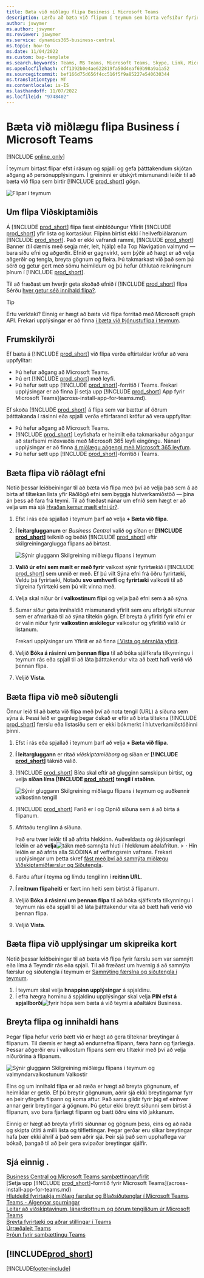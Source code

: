 ```yaml
---
title: Bæta við miðlægu flipa Business í Microsoft Teams
description: Lærðu að bæta við flipum í teymum sem birta vefsíður fyrirtækja.
author: jswymer
ms.author: jswymer
ms.reviewer: jswymer
ms.service: dynamics365-business-central
ms.topic: how-to
ms.date: 11/04/2022
ms.custom: bap-template
ms.search.keywords: Teams, MS Teams, Microsoft Teams, Skype, Link, Microsoft 365, collaborate, collaboration, teamwork, share records, tab
ms.openlocfilehash: cff1392b0e4ae622819fa50d4eaf69b98a9a1a52
ms.sourcegitcommit: bef166d75d656f4cc516f5f9a85227e540630344
ms.translationtype: MT
ms.contentlocale: is-IS
ms.lasthandoff: 11/07/2022
ms.locfileid: "9748402"
---
```

# <a name="add-business-central-tab-in-microsoft-teams"></a>Bæta við miðlægu flipa Business í Microsoft Teams

[!INCLUDE [online_only](includes/online_only.md)]

Í teymum birtast flipar efst í rásum og spjalli og gefa þátttakendum skjótan aðgang að persónupplýsingum. Í greininni er útskýrt mismunandi leiðir til að bæta við flipa sem birtir [!INCLUDE [prod_short](includes/prod_short.md)] gögn.

![Flipar í teymum](media/teams-tabs-border.png)

## <a name="about-business-central-tabs"></a>Um flipa Viðskiptamiðis

Á [!INCLUDE [prod_short](includes/prod_short.md)] flipa fæst einblöðungur Yfirlit [!INCLUDE [prod_short](includes/prod_short.md)] yfir lista og kortasíður. Flipinn birtist ekki í heilvefbiðlaranum [!INCLUDE [prod_short](includes/prod_short.md)]. Það er ekki vafrandi rammi, [!INCLUDE [prod_short](includes/prod_short.md)] Banner (til dæmis með segja mér, leit, hjálp) eða Top Navigation valmynd &mdash; bara síðu efni og aðgerðir. Efnið er gagnvirkt, sem þýðir að hægt er að velja aðgerðir og tengla, breyta gögnum og fleira. Þú takmarkast við það sem þú sérð og getur gert með sömu heimildum og þú hefur úthlutað reikningnum þínum í [!INCLUDE [prod_short](includes/prod_short.md)].

Til að fræðast um hverjir geta skoðað efnið í [!INCLUDE [prod_short](includes/prod_short.md)] flipa Sérðu [hver getur séð innihald flipa?](/dynamics365/business-central/teams-faq?tabs=tabs#who-can-view).

> [!TIP]
> Ertu verktaki? Einnig er hægt að bæta við flipa forritað með Microsoft graph API. Frekari upplýsingar er að finna [í bæta við Þjónustuflipa í teymum](/dynamics365/business-central/dev-itpro/developer/devenv-develop-for-teams-tabs).  

## <a name="prerequisites"></a>Frumskilyrði

Ef bæta á [!INCLUDE [prod_short](includes/prod_short.md)] við flipa verða eftirtaldar kröfur að vera uppfylltar:

- Þú hefur aðgang að Microsoft Teams.
- Þú ert [!INCLUDE [prod_short](includes/prod_short.md)] með leyfi.
- Þú hefur sett upp [!INCLUDE [prod_short](includes/prod_short.md)]-forritið  í Teams. Frekari upplýsingar er að finna [í setja upp [!INCLUDE [prod_short](includes/prod_short.md)] App fyrir Microsoft Teams](across-install-app-for-teams.md).

Ef skoða [!INCLUDE [prod_short](includes/prod_short.md)] á flipa sem var bættur af öðrum þátttakanda í rásinni eða spjalli verða eftirfarandi kröfur að vera uppfylltar:

- Þú hefur aðgang að Microsoft Teams.
- [!INCLUDE [prod_short](includes/prod_short.md)] Leyfishafa er heimilt eða takmarkaður aðgangur að starfsemi miðsvæðis með Microsoft 365 leyfi eingöngu. Nánari upplýsingar er að finna [á miðlægu aðgengi með Microsoft 365 leyfum](admin-access-with-m365-license.md).
- Þú hefur sett upp [!INCLUDE [prod_short](includes/prod_short.md)]-forritið  í Teams.

## <a name="add-tab-using-recommended-content"></a>Bæta flipa við ráðlagt efni

Notið þessar leiðbeiningar til að bæta við flipa með því að velja það sem á að birta af tiltækan lista yfir Ráðlögð efni sem byggja hlutverkamiðstöð &mdash; þína án þess að fara frá teymi. Til að fræðast nánar um efnið sem hægt er að velja um má sjá [Hvaðan kemur mælt efni úr?](/dynamics365/business-central/teams-faq?tabs=tabs#where-does-the-recommended-content-come-from).

1. Efst í rás eða spjallað í teymum þarf að velja **+ Bæta við flipa**.
2. **Í leitarglugganum** er *Business Central* valið og síðan er **[!INCLUDE [prod_short](includes/prod_short.md)]** teiknið og beðið [!INCLUDE [prod_short](includes/prod_short.md)] eftir skilgreiningarglugga flipans að birtast.

   ![Sýnir gluggann Skilgreining miðlægu flipans í teymum](media/teams-bc-tab-config-window.png)

3. **Valið úr efni sem mælt er með fyrir** valkost sýnir fyrirtækið í [!INCLUDE [prod_short](includes/prod_short.md)] sem unnið er með. Ef þú vilt Sýna efni frá öðru fyrirtæki, Veldu þá fyrirtæki, Notaðu **svo umhverfi** og **fyrirtæki** valkosti til að tilgreina fyrirtæki sem þú vilt vinna með.
4. Velja skal niður ör í **valkostinum flipi** og velja það efni sem á að sýna.

   <!-- The list shows all pages that are bookmarked on your role center in [!INCLUDE [prod_short](includes/prod_short.md)]. To learn more about the content that you can choose from, see [Where does the recommended content come from?](teams-faq.md#recommended-content).-->
5. Sumar síður geta innihaldið mismunandi yfirlit sem eru afbrigði síðunnar sem er afmarkað til að sýna tiltekin gögn. Ef breyta á yfirliti fyrir efni er ör valin niður fyrir **valkostinn æskilegur** valkostur og yfirlitið valið úr listanum.

   Frekari upplýsingar um Yfirlit er að finna [í Vista og sérsníða yfirlit](ui-views.md).
6. Veljið **Bóka á rásinni um þennan flipa** til að bóka sjálfkrafa tilkynningu í teymum rás eða spjall til að láta þátttakendur vita að bætt hafi verið við þennan flipa.
7. Veljið **Vista**.

## <a name="add-tab-using-a-page-link"></a>Bæta flipa við með síðutengli

Önnur leið til að bæta við flipa með því að nota tengil (URL) á síðuna sem sýna á. Þessi leið er gagnleg þegar óskað er eftir að birta tiltekna [!INCLUDE [prod_short](includes/prod_short.md)] færslu eða listasíðu sem er ekki bókmerkt í hlutverkamiðstöðinni þinni.

1. Efst í rás eða spjallað í teymum þarf að velja **+ Bæta við flipa**.
2. **Í leitargluggann** er ritað *viðskiptamiðborg* og síðan er **[!INCLUDE [prod_short](includes/prod_short.md)]** táknið valið.
3. [!INCLUDE [prod_short](includes/prod_short.md)] Bíða skal eftir að glugginn samskipun birtist, og velja **síðan líma [!INCLUDE [prod_short](includes/prod_short.md)] tengil í staðinn**.

   ![Sýnir gluggann Skilgreining miðlægu flipans í teymum og auðkennir valkostinn tengill](media/teams-bc-tab-config-window-page-link.png)
4. [!INCLUDE [prod_short](includes/prod_short.md)] Farið er í og Opnið síðuna sem á að birta á flipanum.
5. Afritaðu tengilinn á síðuna.

   Það eru tvær leiðir til að afrita hlekkinn. Auðveldasta og ákjósanlegri leiðin er að **velja**![tákn með samnýta hluti í hlekknum aðalafritun. ](media/share-icon.png) > **·** Hin leiðin er að afrita alla SLÓÐINA af veffangsrein vafrans. Frekari upplýsingar um þetta skref [fást með því að samnýta miðlægu Viðskiptamiðfærslur og Síðutengla](across-working-with-teams.md).

6. Farðu aftur í teyma og límdu tengilinn í **reitinn URL**.
7. **Í reitnum flipaheiti** er fært inn heiti sem birtist á flipanum.
8. Veljið **Bóka á rásinni um þennan flipa** til að bóka sjálfkrafa tilkynningu í teymum rás eða spjall til að láta þátttakendur vita að bætt hafi verið við þennan flipa.
9. Veljið **Vista**.

## <a name="add-tab-by-pinning-card-details"></a>Bæta flipa við upplýsingar um skipreika kort

Notið þessar leiðbeiningar til að bæta við flipa fyrir færslu sem var samnýtt eða líma á Teymdir rás eða spjall. Til að fræðast um hvernig á að samnýta færslur og síðutengla í teymum er [Samnýting færslna og síðutengla í teymum](across-working-with-teams.md).

1. Í teymum skal velja **hnappinn upplýsingar** á spjaldinu.
2. Í efra hægra horninu á spjaldinu upplýsingar skal velja **PIN efst á spjallborði**![fyrir hópa sem bæta á við teymi á aðaltákni ](media/pin-teams.png) Business.

## <a name="change-a-tab-and-its-content"></a>Breyta flipa og innihaldi hans

Þegar flipa hefur verið bætt við er hægt að gera tilteknar breytingar á flipanum. Til dæmis er hægt að endurnefna flipann, færa hann og fjarlægja. Þessar aðgerðir eru í valkostum flipans sem eru tiltækir með því að velja niðurörina á flipanum.

![Sýnir gluggann Skilgreining miðlægu flipans í teymum og valmyndarvalkostunum Valkostir](media/teams-bc-tab-config-window-options.png)

Eins og um innihald flipa er að ræða er hægt að breyta gögnunum, ef heimildar er getið. Ef þú breytir gögnunum, aðrir sjá ekki breytingarnar fyrr en þeir yfirgefa flipann og koma aftur. Það sama gildir fyrir þig ef einhver annar gerir breytingar á gögnum. Þú getur ekki breytt síðunni sem birtist á flipanum, svo bara fjarlægt flipann og bætt öðru eins við jakkanum.

Einnig er hægt að breyta yfirliti síðunnar og gögnum þess, eins og að raða og skipta útliti á milli lista og tilflettingar. Þegar gerðar eru slíkar breytingar hafa þær ekki áhrif á það sem aðrir sjá. Þeir sjá það sem upphaflega var bókað, þangað til að þeir gera svipaðar breytingar sjálfir.

## <a name="see-also"></a>Sjá einnig .

[Business Central og Microsoft Teams samþættingaryfirlit](across-teams-overview.md)  
[Setja upp [!INCLUDE [prod_short](includes/prod_short.md)]-forritið fyrir Microsoft Teams](across-install-app-for-teams.md)  
[Hlutdeild fyrirtækja miðlæg færslur og Blaðsíðutenglar í Microsoft Teams](across-working-with-teams.md).
[Teams - Algengar spurningar](teams-faq.md)  
[Leitar að viðskiptavinum, lánardrottnum og öðrum tengiliðum úr Microsoft Teams](across-search-contacts-teams.md)  
[Breyta fyrirtæki og aðrar stillingar í Teams](across-teams-settings.md)  
[Úrræðaleit Teams](admin-teams-troubleshooting.md)  
[Þróun fyrir samþættingu Teams](/dynamics365/business-central/dev-itpro/developer/devenv-develop-for-teams)  

## [!INCLUDE[prod_short](includes/free_trial_md.md)]  

[!INCLUDE[footer-include](includes/footer-banner.md)]
